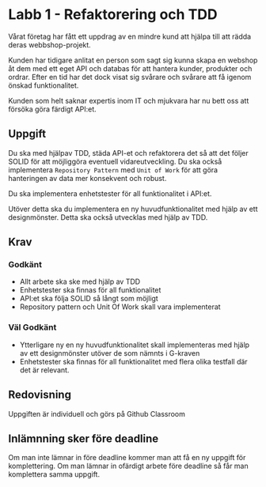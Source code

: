 # Labb 1 - Refaktorering och TDD

Vårat företag har fått ett uppdrag av en mindre kund att hjälpa till att rädda deras webbshop-projekt.

Kunden har tidigare anlitat en person som sagt sig kunna skapa en webshop åt dem med ett eget API och databas för att hantera kunder, produkter och ordrar. Efter en tid har det dock visat sig svårare och svårare att få igenom önskad funktionalitet.

Kunden som helt saknar expertis inom IT och mjukvara har nu bett oss att försöka göra färdigt API:et.

## Uppgift

Du ska med hjälpav TDD, städa API-et och refaktorera det så att det följer SOLID för att möjliggöra eventuell vidareutveckling. Du ska också implementera ``Repository Pattern`` med ``Unit of Work`` för att göra hanteringen av data mer konsekvent och robust.

Du ska implementera enhetstester för all funktionalitet i API:et.

Utöver detta ska du implementera en ny huvudfunktionalitet med hjälp av ett designmönster. Detta ska också utvecklas med hjälp av TDD.

## Krav

### Godkänt

* Allt arbete ska ske med hjälp av TDD
* Enhetstester ska finnas för all funktionalitet
* API:et ska följa SOLID så långt som möjligt
* Repository pattern och Unit Of Work skall vara implementerat
  
### Väl Godkänt

* Ytterligare ny en ny huvudfunktionalitet skall implementeras med hjälp av ett designmönster utöver de som nämnts i G-kraven
* Enhetstester ska finnas för all funktionalitet med flera olika testfall där det är relevant.

## Redovisning

Uppgiften är individuell och görs på Github Classroom

## Inlämnning sker före deadline
Om man inte lämnar in före deadline kommer man att få en ny uppgift för komplettering. Om man lämnar in ofärdigt arbete före deadline så får man komplettera samma uppgift.
